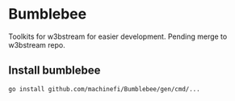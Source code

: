 # Bumblebee

Toolkits for w3bstream for easier development. Pending merge to w3bstream repo.

## Install bumblebee

```sh
go install github.com/machinefi/Bumblebee/gen/cmd/...
```
